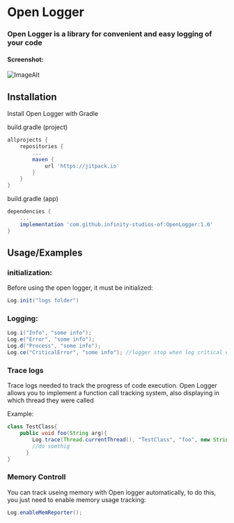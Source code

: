 
# Open Logger

### Open Logger is a library for convenient and easy logging of your code

#### Screenshot:

![ImageAlt](https://sun9-9.userapi.com/impg/Xs5DAxiWoBnavK7na8x4XMW4tjFwNqHrwnbuoA/RXE5XI2PgYU.jpg?size=662x176&quality=96&sign=43456506be2671aa8deb34458c79ae0e&type=album)



## Installation

Install Open Logger with Gradle

build.gradle (project)
```gradle
allprojects {
    repositories {
        ...
        maven {
            url 'https://jitpack.io'
        }
    }
}
```

build.gradle (app)
```gradle
dependencies {
    ...
    implementation 'com.github.infinity-studios-of:OpenLogger:1.0'
}
```


## Usage/Examples

### initialization:

Before using the open logger, it must be initialized:

```java
Log.init("logs folder")
```



### Logging:
```java
Log.i("Info", "some info");
Log.e("Error", "some info");
Log.d("Process", "some info");
Log.ce("CriticalError", "some info"); //logger stop when log critical error
```

### Trace logs
Trace logs needed to track the progress of code execution. Open Logger allows you to implement a function call tracking system, also displaying in which thread they were called

Example:
```java
class TestClass{
    public void foo(String arg){
        Log.trace(Thread.currentThread(), "TestClass", "foo", new String[]{"arg", arg});
        //do somthig
      }
}
```

### Memory Controll

You can track useing memory with Open logger automatically, to do this, you just need to enable memory usage tracking:

```java
Log.enableMemReporter();
```

